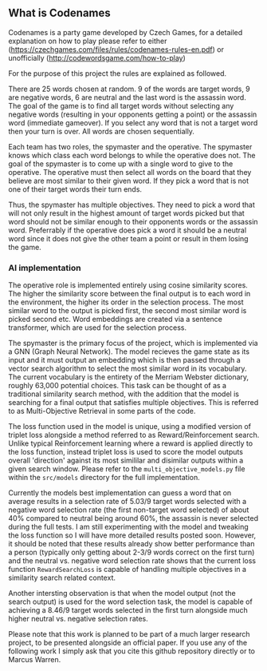 ## What is Codenames

Codenames is a party game developed by Czech Games, for a detailed explanation on how to play please refer to either (https://czechgames.com/files/rules/codenames-rules-en.pdf) or unofficially (http://codewordsgame.com/how-to-play)

For the purpose of this project the rules are explained as followed.

There are 25 words chosen at random. 9 of the words are target words, 9 are negative words, 6 are neutral and the last word is the assassin word. The goal of the game is to find all target words without selecting any negative words (resulting in your opponents getting a point) or the assassin word (immediate gameover). If you select any word that is not a target word then your turn is over.
All words are chosen sequentially. 

Each team has two roles, the spymaster and the operative. The spymaster knows which class each word belongs to while the operative does not. The goal of the spymaster is to come up with a single word to give to the operative. The operative must then select all words on the board that they believe are most similar to their given word.
If they pick a word that is not one of their target words their turn ends. 

Thus, the spymaster has multiple objectives. They need to pick a word that will not only result in the highest amount of target words picked but that word should not be similar enough to their opponents words or the assassin word. Preferrably if the operative does pick a word it should be a neutral word since it does not give the other team a point or result in them losing the game.

### AI implementation
The operative role is implemented entirely using cosine similarity scores. The higher the similarity score between the final output is to each word in the environment, the higher its order in the selection process. The most similar word to the output is picked first, the second most similar word is picked second etc. Word embeddings are created via a sentence transformer, which are used for the selection process.

The spymaster is the primary focus of the project, which is implemented via a GNN (Graph Neural Network). The model recieves the game state as its input and it must output an embedding which is then passed through a vector search algorithm to select the most similar word in its vocabulary. The current vocabulary is the entirety of the Merriam Webster dictionary, roughly 63,000 potential choices. 
This task can be thought of as a traditional similarity search method, with the addition that the model is searching for a final output that satisfies multiple objectives. This is referred to as Multi-Objective Retrieval in some parts of the code.

The loss function used in the model is unique, using a modified version of triplet loss alongside a method referred to as Reward/Reinforcement search. Unlike typical Reinforcement learning where a reward is applied directly to the loss function, instead triplet loss is used to score the model outputs overall 'direction' against its most simililar and disimilar outputs within a given search window. 
Please refer to the `multi_objective_models.py` file  within the `src/models` directory for the full implementation.

Currently the models best implementation can guess a word that on average results in a selection rate of 5.03/9 target words selected with a negative word selection rate (the first non-target word selected) of about 40% compared to neutral being around 60%, the assassin is never selected during the full tests. 
I am still experimenting with the model and tweaking the loss function so I will have more detailed results posted soon. However, it should be noted that these results already show better performance than a person (typically only getting about 2-3/9 words correct on the first turn) and the neutral vs. negative word selection rate shows that the current loss function `RewardSearchLoss` is capable of handling multiple objectives in a similarity search related context.

Another intersting observation is that when the model output (not the search output) is used for the word selection task, the model is capable of achieving a 8.46/9 target words selected in the first turn alongside much higher neutral vs. negative selection rates. 

Please note that this work is planned to be part of a much larger research project, to be presented alongside an official paper. If you use any of the following work I simply ask that you cite this github repository directly or to Marcus Warren. 
